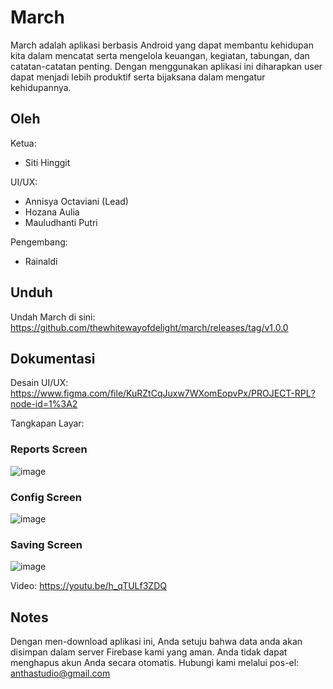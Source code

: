 # March
March adalah aplikasi berbasis Android yang dapat membantu kehidupan kita dalam mencatat serta mengelola keuangan, kegiatan, tabungan, dan catatan-catatan penting. 
Dengan menggunakan aplikasi ini diharapkan user dapat menjadi lebih produktif serta bijaksana dalam mengatur kehidupannya.

## Oleh

Ketua:
- Siti Hinggit

UI/UX: 
- Annisya Octaviani (Lead)
- Hozana Aulia 
- Mauludhanti Putri

Pengembang:
- Rainaldi

## Unduh 
Undah March di sini: https://github.com/thewhitewayofdelight/march/releases/tag/v1.0.0
 
## Dokumentasi
Desain UI/UX: https://www.figma.com/file/KuRZtCqJuxw7WXomEopvPx/PROJECT-RPL?node-id=1%3A2

Tangkapan Layar: 
### Reports Screen
![image](https://user-images.githubusercontent.com/87333145/125336480-071f3b00-e378-11eb-8bc7-fd64f6206c5a.png) 

### Config Screen
![image](https://user-images.githubusercontent.com/87333145/125335706-0e921480-e377-11eb-9c60-6e6af1017793.png) 

### Saving Screen
![image](https://user-images.githubusercontent.com/87333145/125336769-64b38780-e378-11eb-8e92-f160a126a594.png)

Video: https://youtu.be/h_qTULf3ZDQ

## Notes
Dengan men-download aplikasi ini, Anda setuju bahwa data anda akan disimpan dalam server Firebase kami yang aman. Anda tidak dapat menghapus akun Anda secara otomatis.
Hubungi kami melalui pos-el: anthastudio@gmail.com

